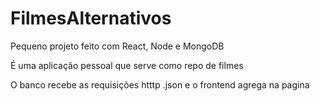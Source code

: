 # FilmesAlternativos

Pequeno projeto feito com React, Node e MongoDB

É uma aplicação pessoal que serve como repo de filmes

O banco recebe as requisições htttp .json e o frontend agrega na pagina 
